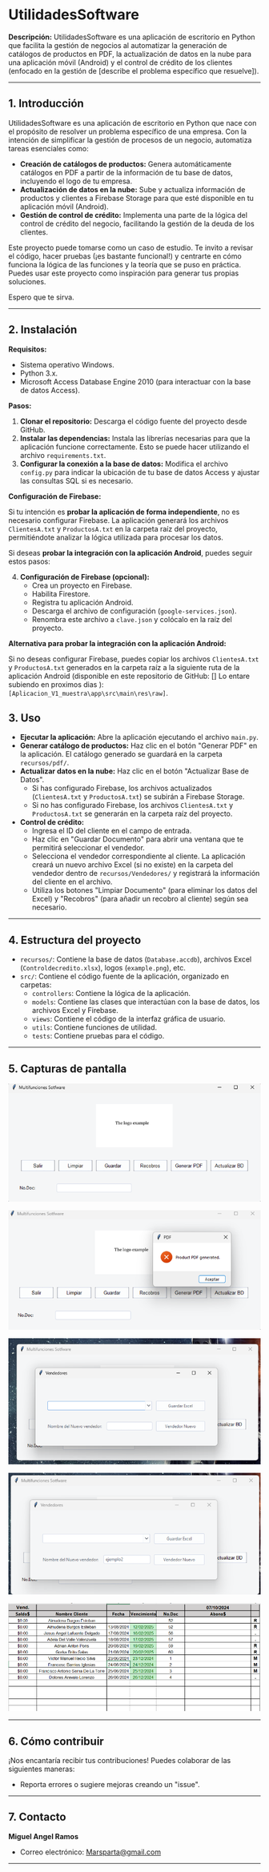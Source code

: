 # UtilidadesSoftware

**Descripción:** UtilidadesSoftware es una aplicación de escritorio en Python que facilita la gestión de negocios al automatizar la generación de catálogos de productos en PDF, la actualización de datos en la nube para una aplicación móvil (Android) y el control de crédito de los clientes (enfocado en la gestión de [describe el problema específico que resuelve]).

***

## 1. Introducción

UtilidadesSoftware es una aplicación de escritorio en Python que nace con el propósito de resolver un problema específico de una empresa. Con la intención de simplificar la gestión de procesos de un negocio, automatiza tareas esenciales como:

*  **Creación de catálogos de productos:** Genera automáticamente catálogos en PDF a partir de la información de tu base de datos, incluyendo el logo de tu empresa.
*  **Actualización de datos en la nube:** Sube y actualiza información de productos y clientes a Firebase Storage para que esté disponible en tu aplicación móvil (Android).
*  **Gestión de control de crédito:** Implementa una parte de la lógica del control de crédito del negocio, facilitando la gestión de la deuda de los clientes.

Este proyecto puede tomarse como un caso de estudio. Te invito a revisar el código, hacer pruebas (¡es bastante funcional!) y centrarte en cómo funciona la lógica de las funciones y la teoría que se puso en práctica.  Puedes usar este proyecto como inspiración para generar tus propias soluciones. 

Espero que te sirva.

***
## 2. Instalación

**Requisitos:**

*   Sistema operativo Windows.
*   Python 3.x.
*   Microsoft Access Database Engine 2010 (para interactuar con la base de datos Access).

**Pasos:**

1.  **Clonar el repositorio:** Descarga el código fuente del proyecto desde GitHub.
2.  **Instalar las dependencias:** Instala las librerías necesarias para que la aplicación funcione correctamente. Esto se puede hacer utilizando el archivo `requirements.txt`.
3.  **Configurar la conexión a la base de datos:** Modifica el archivo `config.py` para indicar la ubicación de tu base de datos Access y ajustar las consultas SQL si es necesario.

**Configuración de Firebase:**

Si tu intención es **probar la aplicación de forma independiente**, no es necesario configurar Firebase. La aplicación generará los archivos `ClientesA.txt` y `ProductosA.txt` en la carpeta raíz del proyecto, permitiéndote analizar la lógica utilizada para procesar los datos.

Si deseas **probar la integración con la aplicación Android**, puedes seguir estos pasos:

4.  **Configuración de Firebase (opcional):** 
    *   Crea un proyecto en Firebase.
    *   Habilita Firestore.
    *   Registra tu aplicación Android.
    *   Descarga el archivo de configuración (`google-services.json`).
    *   Renombra este archivo a `clave.json` y colócalo en la raíz del proyecto. 

**Alternativa para probar la integración con la aplicación Android:**

Si no deseas configurar Firebase, puedes copiar los archivos `ClientesA.txt` y `ProductosA.txt` 
generados en la carpeta raíz a la siguiente ruta de la aplicación Android (disponible en este repositorio de GitHub: [] Lo entare subiendo en proximos dias ): `[Aplicacion_V1_muestra\app\src\main\res\raw]`.

## 3. Uso

*   **Ejecutar la aplicación:** Abre la aplicación ejecutando el archivo `main.py`.
*   **Generar catálogo de productos:** Haz clic en el botón "Generar PDF" en la aplicación. El catálogo generado se guardará en la carpeta `recursos/pdf/`.
*   **Actualizar datos en la nube:** Haz clic en el botón "Actualizar Base de Datos". 
    *   Si has configurado Firebase, los archivos actualizados (`ClientesA.txt` y `ProductosA.txt`) se subirán a Firebase Storage.
    *   Si no has configurado Firebase, los archivos `ClientesA.txt` y `ProductosA.txt` se generarán en la carpeta raíz del proyecto.
*   **Control de crédito:** 
    *   Ingresa el ID del cliente en el campo de entrada.
    *   Haz clic en "Guardar Documento" para abrir una ventana que te permitirá seleccionar el vendedor.
    *   Selecciona el vendedor correspondiente al cliente. La aplicación creará un nuevo archivo Excel (si no existe) en la carpeta del vendedor dentro de `recursos/Vendedores/` y registrará la información del cliente en el archivo.
    *   Utiliza los botones "Limpiar Documento" (para eliminar los datos del Excel) y "Recobros" (para añadir un recobro al cliente) según sea necesario.

***

## 4. Estructura del proyecto

*   `recursos/`: Contiene la base de datos (`Database.accdb`), archivos Excel (`Controldecredito.xlsx`), logos (`example.png`), etc.
*   `src/`: Contiene el código fuente de la aplicación, organizado en carpetas: 
    *   `controllers`: Contiene la lógica de la aplicación.
    *   `models`: Contiene las clases que interactúan con la base de datos, los archivos Excel y Firebase.
    *   `views`: Contiene el código de la interfaz gráfica de usuario.
    *   `utils`: Contiene funciones de utilidad.
    *   `tests`: Contiene pruebas para el código.

***

## 5. Capturas de pantalla

![captura de vista principal](recursos/capturas/img.png)

![Captura de vista pdf](recursos/capturas/img_1.png)

![Captura de vista vendedores ](recursos/capturas/img_2.png)

![Captura de vista agregar nuevo vendedor ](recursos/capturas/img_3.png)

![Captura de vista del documneto exel](recursos/capturas/img_4.png)

***

## 6. Cómo contribuir

¡Nos encantaría recibir tus contribuciones! Puedes colaborar de las siguientes maneras:

*  Reporta errores o sugiere mejoras creando un "issue".
***

## 7. Contacto

**Miguel Angel Ramos**

*  Correo electrónico: Marsparta@gmail.com
***

